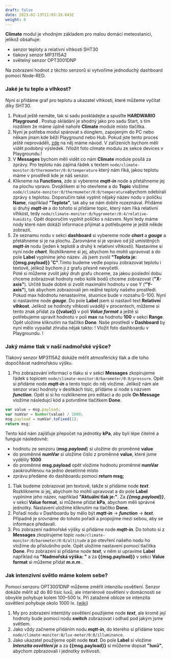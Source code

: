 ```yaml
---
draft: false
date: 2023-02-13T11:03:19.643Z
weight: 0
---
```

**Climate** modul je vhodným základem pro malou domácí meteostanici, jelikož obsahuje:

* senzor teploty a relativní vlhkosti SHT30
* tlakový senzor MP3115A2
* světelný senzor OPT3001DNP

Na zobrazení hodnot z těchto senzorů si vytvoříme jednoduchý dashboard pomocí Node-RED. 

### Jaké je tu teplo a vlhkost?

Nyní si přidáme graf pro teplotu a ukazatel vlhkosti, které můžeme vyčítat díky SHT30.

1. Pokud ještě nemáte, tak si sadu poskládejte a spusťte **HARDWARIO Playground** . Postup skládání je shodný jako pro sadu Start, s tím rozdílem že máme úplně nahoře **Climate** module místo tlačítka. 
2. Nyní je potřeba modul spárovat s donglem, zapojeným do PC nebo někam jinam kde běží Playground nebo Hub. Pokud jste tento proces ještě neprováděli, [zde](https://www.hardwario.com/cs/education/tutorials/jak-sparovat-kit/) na něj máme návod. V zařízeních bychom měli vidět podobný výsledek. 
   !Vložit foto climate modulu ze sekce devices v Playgroundu.! 
3. V **Messages** bychom měli vidět co nám **Climate** module posílá za zprávy. Pro teplotu nás zajímá řádek s textem `node/climate-monitor:0/thermometer/0:0/temperature` který nám říká, jakou teplotu máme v prostředí kde je náš senzor. 
4. Klikneme na **Functions**, zde si vybereme ***mqtt-in*** node a přetáhneme jej na plochu vpravo. Dvojklikem si ho otevřeme a do **Topic** vložíme `node/climate-monitor:0/thermometer/0:0/temperature`abychom odebírali zprávy s teplotou. Doporučím také vyplnit nějaký název nodu v políčku **Name**, například **"Teplota"**, tak aby se nám dobře rozeznával. Přidáme si druhý ***mqtt-in*** a do tohoto si přidáme topic, který nám říká relativní vlhkost, tedy `node/climate-monitor:0/hygrometer/0:4/relative-humidity`. Opět doporučím vyplnit políčko s názvem. Nyní tedy máme nody které nám dokáží informace přijímat a potřebujeme je ještě někde zobrazit.
5. Ze seznamu nodu v sekci **dashboard** si vybereme node ***chart*** a ***gauge*** a přetáhneme si je na plochu. Zarovnáme si je vpravo od již umístěných ***mqtt-in*** nodu (jeden k teplotě a druhý k relativní vlhkosti). 
   Nastavíme si nyní node ***chart***. Rozklikneme si jej, abychom ho mohli upravovat a do pole **Label** vyplníme jeho název. Já jsem zvolil **"Teplota je: {{msg.payload}} ˚C"**.Tímto budeme vedle popisu zobrazovat teplotu i textově, jelikož bychom ji z grafu přesně nevyčetli.\
   Poté si můžeme zvolit jaký druh grafu chceme, za jakou poslední dobu chceme zobrazovat hodnoty nebo kolik bodů chceme zobrazovat (**"X-axis"**). Určitě bude dobré si zvolit maximální hodnotu v ose Y (**"Y-axis"**), tak abychom zobrazovali jen reálné teploty našeho prostředí. Pokud max hdodnotu nenastavíme, stuonice bude v rozsahu 0-100. 
   Nyní si nastavíme node ***gauge***. Do pole **Label** jsem si nastavil text **Relativní vlhkost**. Jelikož se hodnoty vlhkosti uvádějí v procentech, můžeme si tento znak přidat za **{{value}}** v poli ***Value format*** a ještě si potřebujeme upravit hodnotu v poli **max** na hodnotu **100** v sekci **Range**. Opět uložíme kliknutím na tlačítko **Done**. 
   Naše prostředí v **Dashboard** by nyní mělo vypadat zhruba nějak takto: 
   ! Vložit foto dashboardu v Playgroundu. ! 

### Jaký máme tlak v naší nadmořské výšce?

Tlakový senzor MP3115A2 dokáže měřit atmosférický tlak a dle toho dopočítávat nadmořskou výšku. 

1. Pro zobrazování informací o tlaku si v sekci **Messages** zkopírujeme řádek s topicem `node/climate-monitor:0/barometer/0:0/pressure`. Opět si přidáme node ***mqtt-in*** a tento topic do něj vložíme. Jelikož nám ale senzor vrací hodnoty v desítkách tisíc, přidáme si node s názvem ***function***. Opět si si ho rozklikneme pro editaci a do pole **On Message** vložíme následujcí kód a potvrdíme tlačítkem **Done**.

```js
var value = msg.payload;
var numVar = Number(value) / 1000;  
msg.payload = numVar.toFixed(1);
return msg;
```

 Tento kód nám zajišťuje přepočet na jednotky **kPa**, aby byli lépe čitelné a funguje následovně:

* hodnotu ze senzoru (***msg.payload***) si uložíme do proměnné **value**
* do proměnné **numVar** si uložíme číslo z proměnné **value**, které jsme vydělily **1000**
* do proměnné **msg.payload** opět vložíme hodnotu proměnné **numVar** zaokrouhlenou na jedno desetinné místo
* zprávu předáme do dashboardu pomocí **return msg;**  

1. Tlak budeme zobrazovat jen textově, takže si přidáme node ***text***. Rozklikneme si jej, abychom ho mohli upravovat a do pole **Label** vyplníme jeho název, například **"Aktuální tlak je:"**. Za ***{{msg.payload}}***, v sekci **Value format**, si můžeme přidat **kPa**, abychom měli správné jednotky. Nastavení uložíme kliknutím na tlačítko **Done**.
2. Pořadí nodu v Dashboardu by mělo být ***mqtt-in*** -> ***function*** -> ***text***. Případně je srovnáme do tohoto pořadí a propojíme mezi sebou, aby se informace předavali. 
3. Pro zobrazení nadmořské výšky si přidáme node ***mqtt-in***. Do tohoto si z **Messages** zkopírujeme topic `node/climate-monitor:0/barometer/0:0/altitude` a po otevření našeho nodu ho vložíme do příslušního pole. Opět uložíme nastavení pomocí tlačítka **Done**. Pro zobrazení si přidáme node ***text***, v něm si upravíme **Label** například na **"Nadmořská výška: "** a za **{{msg.payload}}** v sekci **Value format** si můžeme přidat **m.n.m** .      

### Jak intenzivní světlo máme kolem sebe?

Pomocí senzoru OPT3001DNP můžeme změřit intenzitu osvětlení. Senzor dokáže měřit až do 80 tisíc luxů, ale interiérové osvětlení v domácnosti se obvykle pohybuje kolem 100–500 lx. Při zatažené obloze se intenzita osvětlení pohybuje okolo 1000 lx. ([wiki](https://cs.wikipedia.org/wiki/Lux_(jednotka)))

1. My pro zobrazení intentźity osvětlení použijeme node ***text***, ale kromě její hodnoty bude pomocí nodu ***switch*** zobrazovat i odhad pod jakým jsme světlem. 
2. Jako vždy začneme přidáním nodu ***mqtt-in***, do kterého si přidáme topic `node/climate-monitor:0/lux-meter/0:0/illuminance`. 
3. Jako ukazatel použijeme opět node ***text***. Do pole **Label** si vložíme ***Intenzita osvětlení je*** a za **{{msg.payload}}** si můžeme dopsat **"luxů"**, abychom zpbrazovali i jednotky svítivosti.